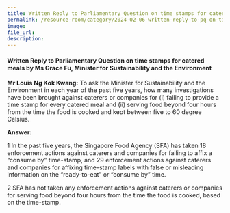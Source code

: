 ```yaml
---
title: Written Reply to Parliamentary Question on time stamps for catered meals by Ms Grace Fu, Minister for Sustainability and the Environment
permalink: /resource-room/category/2024-02-06-written-reply-to-pq-on-time-stamps-for-catered-meals/
image:
file_url:
description:
---
```

 
#### Written Reply to Parliamentary Question on time stamps for catered meals  by Ms Grace Fu, Minister for Sustainability and the Environment

**Mr Louis Ng Kok Kwang:** To ask the Minister for Sustainability and  the Environment in each year of the past five years, how many investigations  have been brought against caterers or companies for (i) failing to provide a time  stamp for every catered meal and (ii) serving food beyond four hours from the  time the food is cooked and kept between five to 60 degree Celsius. 

**Answer:**

1 In the past five years, the Singapore Food Agency (SFA) has taken 18 enforcement actions against caterers and companies for failing to affix a  “consume by” time-stamp, and 29 enforcement actions against caterers and  companies for affixing time-stamp labels with false or misleading information  on the “ready-to-eat” or “consume by” time. 

2 SFA has not taken any enforcement actions against caterers or  companies for serving food beyond four hours from the time the food is cooked, based on the time-stamp. 
